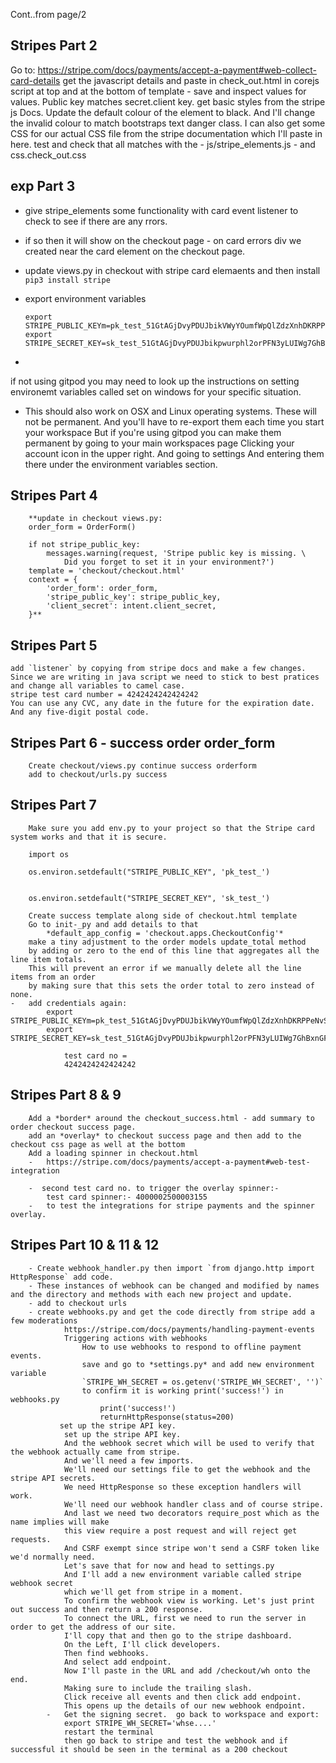 Cont..from page/2
## Stripes Part 2
Go to:
    https://stripe.com/docs/payments/accept-a-payment#web-collect-card-details
    get the javascript details and paste in check_out.html in corejs script at top and at the bottom of template - 
    save and inspect values for values. Public key matches secret.client key. 
    get basic styles from the stripe js Docs.  Update the default colour of the element to black.
    And I'll change the invalid colour to match bootstraps text danger class.
    I can also get some CSS for our actual CSS file from the stripe documentation
    which I'll paste in here.  test and check that all matches with the 
    -   js/stripe_elements.js 
    -   and css.check_out.css
## exp Part 3
  - give stripe_elements some functionality with card event listener to check to see if there are any rrors.
  - if so then it will show on the checkout page - on card errors div we created near the card element on the checkout page.
  - update views.py in checkout with stripe card elemaents and then install `pip3 install stripe`
  - export environment variables
  
        export STRIPE_PUBLIC_KEYm=pk_test_51GtAGjDvyPDUJbikVWyYOumfWpQlZdzXnhDKRPPeNvSX0RTApmHnUmOvnsgpHwaqoUUp5ekqlKl8xxHlcFyKKvVT00WWP5gmouy 
        export STRIPE_SECRET_KEY=sk_test_51GtAGjDvyPDUJbikpwurphl2orPFN3yLUIWg7GhBxnGFoyPtIhS1RjlSldLJjsItel7d2OWONC3Yj8uPudKqXpmS00hqKMIbtF
  - 
  if not using gitpod you may need to look up the instructions on setting environemt variables called set on windows for your specific situation.
  - This should also work on OSX and Linux operating systems.  These will not be permanent. And you'll have to re-export them each time you start your workspace
    But if you're using gitpod you can make them permanent by going to your main workspaces page
    Clicking your account icon in the upper right. And going to settings
    And entering them there under the environment variables section.  
## Stripes Part 4
        **update in checkout views.py:
        order_form = OrderForm()

        if not stripe_public_key:
            messages.warning(request, 'Stripe public key is missing. \
                Did you forget to set it in your environment?')
        template = 'checkout/checkout.html'
        context = {
            'order_form': order_form,
            'stripe_public_key': stripe_public_key,
            'client_secret': intent.client_secret,
        }**
## Stripes Part 5
    add `listener` by copying from stripe docs and make a few changes. 
    Since we are writing in java script we need to stick to best pratices and change all variables to camel case.
    stripe test card number = 4242424242424242
    You can use any CVC, any date in the future for the expiration date.
    And any five-digit postal code.
## Stripes Part 6 - success order order_form
        Create checkout/views.py continue success orderform
        add to checkout/urls.py success
## Stripes Part 7
        Make sure you add env.py to your project so that the Stripe card system works and that it is secure.
        
        import os

        os.environ.setdefault("STRIPE_PUBLIC_KEY", 'pk_test_')

    
        os.environ.setdefault("STRIPE_SECRET_KEY", 'sk_test_')
        
        Create success template along side of checkout.html template
        Go to init-_py and add details to that
            *default_app_config = 'checkout.apps.CheckoutConfig'*
        make a tiny adjustment to the order models update_total method
        by adding or zero to the end of this line that aggregates all the line item totals.
        This will prevent an error if we manually delete all the line items from an order
        by making sure that this sets the order total to zero instead of none.
    -   add credentials again:
            export STRIPE_PUBLIC_KEYm=pk_test_51GtAGjDvyPDUJbikVWyYOumfWpQlZdzXnhDKRPPeNvSX0RTApmHnUmOvnsgpHwaqoUUp5ekqlKl8xxHlcFyKKvVT00WWP5gmouy 
            export STRIPE_SECRET_KEY=sk_test_51GtAGjDvyPDUJbikpwurphl2orPFN3yLUIWg7GhBxnGFoyPtIhS1RjlSldLJjsItel7d2OWONC3Yj8uPudKqXpmS00hqKMIbtF

                test card no = 
                4242424242424242
## Stripes Part 8 & 9
        Add a *border* around the checkout_success.html - add summary to order checkout success page.
        add an *overlay* to checkout success page and then add to the checkout css page as well at the bottom
        Add a loading spinner in checkout.html
        -   https://stripe.com/docs/payments/accept-a-payment#web-test-integration

        -  second test card no. to trigger the overlay spinner:- 
            test card spinner:- 4000002500003155
        -   to test the integrations for stripe payments and the spinner overlay.
## Stripes Part 10 & 11 & 12
        - Create webhook_handler.py then import `from django.http import HttpResponse` add code.
        - These instances of webhook can be changed and modified by names and the directory and methods with each new project and update.
        - add to checkout urls
        - create webhooks.py and get the code directly from stripe add a few moderations
                https://stripe.com/docs/payments/handling-payment-events
                Triggering actions with webhooks
                    How to use webhooks to respond to offline payment events.
                    save and go to *settings.py* and add new environment variable
                    `STRIPE_WH_SECRET = os.getenv('STRIPE_WH_SECRET', '')`
                    to confirm it is working print('success!') in webhooks.py
                        print('success!')
                        returnHttpResponse(status=200)
               set up the stripe API key.
                set up the stripe API key.
                And the webhook secret which will be used to verify that the webhook actually came from stripe.
                And we'll need a few imports.
                We'll need our settings file to get the webhook and the stripe API secrets.
                We need HttpResponse so these exception handlers will work.
                We'll need our webhook handler class and of course stripe.
                And last we need two decorators require_post which as the name implies will make
                this view require a post request and will reject get requests.
                And CSRF exempt since stripe won't send a CSRF token like we'd normally need.
                Let's save that for now and head to settings.py
                And I'll add a new environment variable called stripe webhook secret
                which we'll get from stripe in a moment.
                To confirm the webhook view is working. Let's just print out success and then return a 200 response.
                To connect the URL, first we need to run the server in order to get the address of our site.
                I'll copy that and then go to the stripe dashboard.
                On the Left, I'll click developers.
                Then find webhooks.
                And select add endpoint.
                Now I'll paste in the URL and add /checkout/wh onto the end.
                Making sure to include the trailing slash.
                Click receive all events and then click add endpoint.
                This opens up the details of our new webhook endpoint.
            -   Get the signing secret.  go back to workspace and export:
                export STRIPE_WH_SECRET='whse....'
                restart the terminal
                then go back to stripe and test the webhook and if successful it should be seen in the terminal as a 200 checkout 
                


        